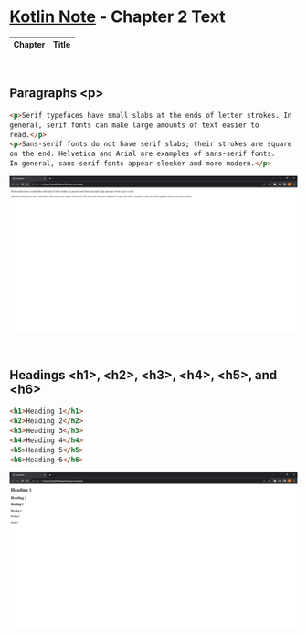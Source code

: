 # [Kotlin Note](../../README.md) - Chapter 2 Text
| Chapter | Title |
| :-: | :- |

<br>

## Paragraphs \<p>
```html
<p>Serif typefaces have small slabs at the ends of letter strokes. In
general, serif fonts can make large amounts of text easier to
read.</p>
<p>Sans-serif fonts do not have serif slabs; their strokes are square
on the end. Helvetica and Arial are examples of sans-serif fonts.
In general, sans-serif fonts appear sleeker and more modern.</p>
```
![](../../images/Part-I/image_2_1.PNG)

<br>

## Headings \<h1>, \<h2>, \<h3>, \<h4>, \<h5>, and \<h6>
```html
<h1>Heading 1</h1>
<h2>Heading 2</h2>
<h3>Heading 3</h3>
<h4>Heading 4</h4>
<h5>Heading 5</h5>
<h6>Heading 6</h6>
```
![](../../images/Part-I/image_2_2.PNG)

<br>
